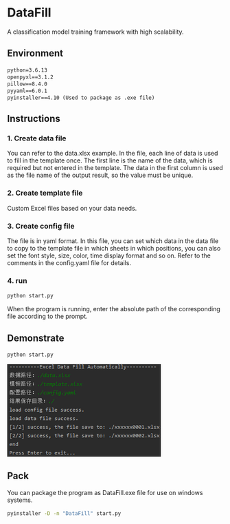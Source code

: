 # DataFill
A classification model training framework with high scalability.
## Environment
```
python=3.6.13
openpyxl==3.1.2
pillow==8.4.0
pyyaml==6.0.1
pyinstaller==4.10 (Used to package as .exe file)
```
## Instructions
### 1. Create data file
You can refer to the data.xlsx example. In the file, each line of data is used to fill in the template once. The first line is the name of the data, which is required but not entered in the template. The data in the first column is used as the file name of the output result, so the value must be unique.
### 2. Create template file
Custom Excel files based on your data needs.
### 3. Create config file
The file is in yaml format. In this file, you can set which data in the data file to copy to the template file in which sheets in which positions, you can also set the font style, size, color, time display format and so on. Refer to the comments in the config.yaml file for details.
### 4. run
```bash
python start.py
```
When the program is running, enter the absolute path of the corresponding file according to the prompt.
## Demonstrate
```bash
python start.py
```
![运行界面](https://github.com/junnnier/DataFill/blob/main/run_image.png)
## Pack
You can package the program as DataFill.exe file for use on windows systems.
```bash
pyinstaller -D -n "DataFill" start.py
```